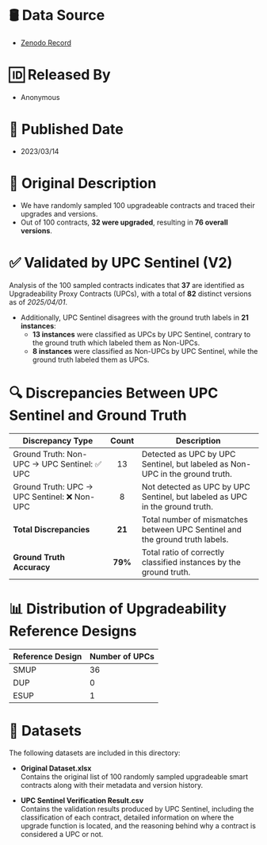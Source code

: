 # 🛢️ Data Source
- [Zenodo Record](https://zenodo.org/records/7734661)

# 🆔 Released By
- Anonymous

# 📅 Published Date
- 2023/03/14

# 📝 Original Description
- We have randomly sampled 100 upgradeable contracts and traced their upgrades and versions.  
- Out of 100 contracts, **32 were upgraded**, resulting in **76 overall versions**.

# ✅ Validated by UPC Sentinel (V2)
Analysis of the 100 sampled contracts indicates that **37** are identified as Upgradeability Proxy Contracts (UPCs), with a total of **82** distinct versions as of *2025/04/01*.
- Additionally, UPC Sentinel disagrees with the ground truth labels in **21 instances**:
  - **13 instances** were classified as UPCs by UPC Sentinel, contrary to the ground truth which labeled them as Non-UPCs.
  - **8 instances** were classified as Non-UPCs by UPC Sentinel, while the ground truth labeled them as UPCs.

# 🔍 Discrepancies Between UPC Sentinel and Ground Truth

| **Discrepancy Type**                                   | **Count** | **Description**                                                                 |
|--------------------------------------------------------|:---------:|----------------------------------------------------------------------------------|
| Ground Truth: Non-UPC → UPC Sentinel: ✅ UPC           | 13        | Detected as UPC by UPC Sentinel, but labeled as Non-UPC in the ground truth.     |
| Ground Truth: UPC → UPC Sentinel: ❌ Non-UPC           | 8         | Not detected as UPC by UPC Sentinel, but labeled as UPC in the ground truth.     |
| **Total Discrepancies**                                | **21**    | Total number of mismatches between UPC Sentinel and the ground truth labels.     |
| **Ground Truth Accuracy**                                         | **79%**    | Total ratio of correctly classified instances by the ground truth.     |

# 📊 Distribution of Upgradeability Reference Designs
| **Reference Design**                                   | **Number of UPCs**                                                |
|--------------------------------------------------------|:-----------------|
| SMUP           | 36       |
| DUP            | 0        |
| ESUP           | 1        |

# 📂 Datasets

The following datasets are included in this directory:

- **Original Dataset.xlsx**  
  Contains the original list of 100 randomly sampled upgradeable smart contracts along with their metadata and version history.

- **UPC Sentinel Verification Result.csv**  
  Contains the validation results produced by UPC Sentinel, including the classification of each contract, detailed information on where the upgrade function is located, and the reasoning behind why a contract is considered a UPC or not.

